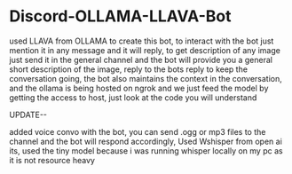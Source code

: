 # Discord-OLLAMA-LLAVA-Bot
used LLAVA from OLLAMA to create this bot, to interact with the bot just mention it in any message and it will reply, to get description of any image just send it in the general channel and the bot will provide you a general short description of the image, reply to the bots reply to keep the conversation going, the bot also maintains the context in the conversation, and the ollama is being hosted on ngrok and we just feed the model by getting the access to host, just look at the code you will understand


UPDATE--

added voice convo with the bot, you can send .ogg or mp3 files to the channel and the bot will respond accordingly, Used Wshisper from open ai its, used the tiny model because i was running whisper locally on my pc as it is not resource heavy
